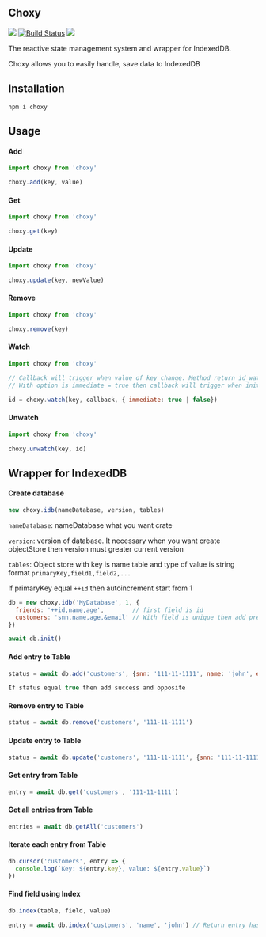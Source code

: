 Choxy
----------

![](https://badgen.net/npm/v/@stoxy/stoxy)
[![Build Status](https://travis-ci.com/w3c/IndexedDB.svg?branch=main)]()
![](https://badgen.net/bundlephobia/dependency-count/@stoxy/core)

The reactive state management system and wrapper for IndexedDB.

Choxy allows you to easily handle, save data to IndexedDB

## Installation
```
npm i choxy
```

## Usage

#### Add

```js
import choxy from 'choxy'

choxy.add(key, value)

```

#### Get

```js
import choxy from 'choxy'

choxy.get(key)

```

#### Update

```js
import choxy from 'choxy'

choxy.update(key, newValue)

```

#### Remove

```js
import choxy from 'choxy'

choxy.remove(key)

```

#### Watch

```js
import choxy from 'choxy'

// Callback will trigger when value of key change. Method return id_watch
// With option is immediate = true then callback will trigger when init value

id = choxy.watch(key, callback, { immediate: true | false})

```

#### Unwatch

```js
import choxy from 'choxy'

choxy.unwatch(key, id)

```

## Wrapper for IndexedDB

#### Create database
```js
new choxy.idb(nameDatabase, version, tables)

```

```nameDatabase```: nameDatabase what you want crate

```version```: version of database. It necessary when you want create objectStore then version must greater current version

```tables```: Object store with key is name table and type of value is string format ```primaryKey,field1,field2,...```

If primaryKey equal ``` ++id ``` then autoincrement start from 1

```js
db = new choxy.idb('MyDatabase', 1, {
  friends: '++id,name,age',        // first field is id
  customers: 'snn,name,age,&email' // With field is unique then add prefix '&' for field
})

await db.init() 

```

#### Add entry to Table

```js
status = await db.add('customers', {snn: '111-11-1111', name: 'john', email: 'john@gmail.com', age: 24})

If status equal true then add success and opposite

```

#### Remove entry to Table

```js
status = await db.remove('customers', '111-11-1111')

```

#### Update entry to Table

```js
status = await db.update('customers', '111-11-1111', {snn: '111-11-1111', name: 'john', email: 'john@gmail.com', age: 27})

```

#### Get entry from Table

```js
entry = await db.get('customers', '111-11-1111')

```

#### Get all entries from Table
```js
entries = await db.getAll('customers')

```

#### Iterate each entry from Table
```js
db.cursor('customers', entry => {
  console.log(`Key: ${entry.key}, value: ${entry.value}`)
})

```

#### Find field using Index
```js
db.index(table, field, value)

entry = await db.index('customers', 'name', 'john') // Return entry has id smallest

```
